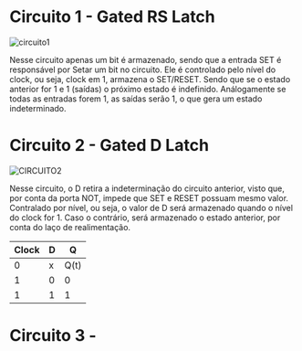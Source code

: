 # Circuito 1 - Gated RS Latch 
![circuito1](https://github.com/user-attachments/assets/3d7d451b-6084-4a07-8311-c1169538b51d)

Nesse circuito apenas um bit é armazenado, sendo que a entrada SET é responsável por Setar um bit no circuito.
Ele é controlado pelo nível do clock, ou seja, clock em 1, armazena o SET/RESET.
Sendo que se o estado anterior for 1 e 1 (saídas) o próximo estado é indefinido. Análogamente se todas as entradas forem 1, as saídas serão 1, 
o que gera um estado indeterminado.

# Circuito 2 - Gated D Latch
![CIRCUITO2](https://github.com/user-attachments/assets/f3487e18-d1fd-4349-996b-c88c2be935a2)

Nesse circuito, o D retira a indeterminação do circuito anterior, visto que, por conta da porta NOT, impede que SET e RESET possuam mesmo valor.
Contralado por nível, ou seja, o valor de D será armazenado quando o nível do clock for 1. Caso o contrário, será armazenado o estado anterior, por conta do 
laço de realimentação.

| Clock | D  | Q   |
| ------| -- | --- |
| 0     | x  | Q(t)|
| 1     | 0  | 0   |
| 1     | 1  | 1   |

# Circuito 3 - 
